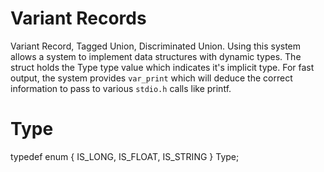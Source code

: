 Variant Records
===============
Variant Record, Tagged Union, Discriminated Union. Using this system allows a system to implement data structures with dynamic types. The struct holds the Type type value which indicates it's implicit type. For fast output, the system provides `var_print` which will deduce the correct information to pass to various `stdio.h` calls like printf.

Type
====
typedef enum {
	IS_LONG,
	IS_FLOAT,
	IS_STRING
} Type;



